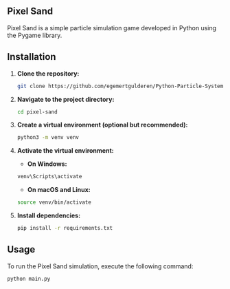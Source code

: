 ## Pixel Sand

Pixel Sand is a simple particle simulation game developed in Python using the Pygame library.

## Installation

1. **Clone the repository:**

   ```bash
   git clone https://github.com/egemertgulderen/Python-Particle-System.git
   ```

2. **Navigate to the project directory:**

   ```bash
   cd pixel-sand
   ```

3. **Create a virtual environment (optional but recommended):**

   ```bash
   python3 -m venv venv
   ```

4. **Activate the virtual environment:**

   - **On Windows:**

   ```bash
   venv\Scripts\activate
   ```

   - **On macOS and Linux:**

   ```bash
   source venv/bin/activate
   ```

5. **Install dependencies:**

   ```bash
   pip install -r requirements.txt
   ```

## Usage

To run the Pixel Sand simulation, execute the following command:

```bash
python main.py
```
